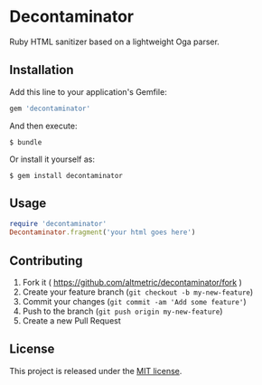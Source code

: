 # Decontaminator

Ruby HTML sanitizer based on a lightweight Oga parser.

## Installation

Add this line to your application's Gemfile:

```ruby
gem 'decontaminator'
```

And then execute:

    $ bundle

Or install it yourself as:

    $ gem install decontaminator

## Usage

```ruby
require 'decontaminator'
Decontaminator.fragment('your html goes here')
```

## Contributing

1. Fork it ( https://github.com/altmetric/decontaminator/fork )
2. Create your feature branch (`git checkout -b my-new-feature`)
3. Commit your changes (`git commit -am 'Add some feature'`)
4. Push to the branch (`git push origin my-new-feature`)
5. Create a new Pull Request

## License

This project is released under the [MIT license](https://github.com/altmetric/decontaminator/blob/master/LICENSE.txt).
